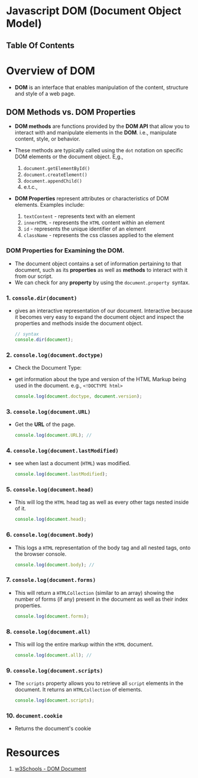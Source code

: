 # Javascript DOM (Document Object Model)

## Table Of Contents

# Overview of DOM

- **DOM** is an interface that enables manipulation of the content, structure and style of a web page.

## DOM Methods vs. DOM Properties

- **DOM methods** are functions provided by the **DOM API** that allow you to interact with and manipulate elements in the **DOM**. i.e., manipulate content, style, or behavior.
- These methods are typically called using the `dot` notation on specific DOM elements or the document object. E,g.,

  1. `document.getElementById()`
  2. `document.createElement()`
  3. `document.appendChild()`
  4. e.t.c.,

- **DOM Properties** represent attributes or characteristics of DOM elements. Examples include:
  1. `textContent` - represents text with an element
  2. `innerHTML` - represents the `HTML` content within an element
  3. `id` - represents the unique identifier of an element
  4. `className` - represents the css classes applied to the element

### DOM Properties for Examining the DOM.

- The document object contains a set of information pertaining to that document, such as its **properties** as well as **methods** to interact with it from our script.
- We can check for any **property** by using the `document.property `syntax.

### 1. `console.dir(document)`

- gives an interactive representation of our document. Interactive because it becomes very easy to expand the document object and inspect the properties and methods inside the document object.

  ```js
  // syntax
  console.dir(document);
  ```

### 2. `console.log(document.doctype)`

- Check the Document Type:
- get information about the type and version of the HTML Markup being used in the document. e.g., `<!DOCTYPE html>`

  ```js
  console.log(document.doctype, document.version);
  ```

### 3. `console.log(document.URL)`

- Get the **URL** of the page.

  ```js
  console.log(document.URL); //
  ```

### 4. `console.log(document.lastModified)`

- see when last a document (`HTML`) was modified.

  ```js
  console.log(document.lastModified);
  ```

### 5. `console.log(document.head)`

- This will log the `HTML` head tag as well as every other tags nested inside of it.

  ```js
  console.log(document.head);
  ```

### 6. `console.log(document.body)`

- This logs a `HTML` representation of the body tag and all nested tags, onto the browser console.

  ```js
  console.log(document.body); //
  ```

### 7. `console.log(document.forms)`

- This will return a `HTMLCollection` (similar to an array) showing the number of forms (if any) present in the document as well as their index properties.

  ```js
  console.log(document.forms);
  ```

### 8. `console.log(document.all)`

- This will log the entire markup within the `HTML` document.

  ```js
  console.log(document.all); //
  ```

### 9. `console.log(document.scripts)`

- The `scripts` property allows you to retrieve all `script` elements in the document. It returns an `HTMLCollection` of elements.

  ```js
  console.log(document.scripts);
  ```

### 10. `document.cookie`

- Returns the document's cookie

# Resources

1. [w3Schools - DOM Document](https://www.w3schools.com/js/js_htmldom_document.asp)
